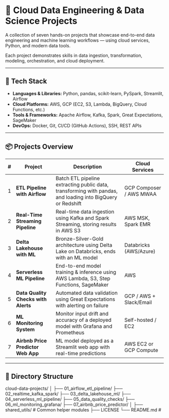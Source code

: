 # 🚀 Cloud Data Engineering & Data Science Projects

A collection of seven hands-on projects that showcase end-to-end data engineering and machine learning workflows — using cloud services, Python, and modern data tools.

Each project demonstrates skills in data ingestion, transformation, modeling, orchestration, and cloud deployment.

---

## 🧰 Tech Stack

- **Languages & Libraries:** Python, pandas, scikit-learn, PySpark, Streamlit, Airflow
- **Cloud Platforms:** AWS, GCP (EC2, S3, Lambda, BigQuery, Cloud Functions, etc.)
- **Tools & Frameworks:** Apache Airflow, Kafka, Spark, Great Expectations, SageMaker
- **DevOps:** Docker, Git, CI/CD (GitHub Actions), SSH, REST APIs

---

## 📦 Projects Overview

| # | Project | Description | Cloud Services |
|---|---------|-------------|----------------|
| 1 | **ETL Pipeline with Airflow** | Batch ETL pipeline extracting public data, transforming with pandas, and loading into BigQuery or Redshift | GCP Composer / AWS MWAA |
| 2 | **Real-Time Streaming Pipeline** | Real-time data ingestion using Kafka and Spark Streaming, storing results in AWS S3 | AWS MSK, Spark EMR |
| 3 | **Delta Lakehouse with ML** | Bronze-Silver-Gold architecture using Delta Lake on Databricks, ends with an ML model | Databricks (AWS/Azure) |
| 4 | **Serverless ML Pipeline** | End-to-end model training & inference using AWS Lambda, S3, Step Functions, SageMaker | AWS |
| 5 | **Data Quality Checks with Alerts** | Automated data validation using Great Expectations with alerting on failure | GCP / AWS + Slack/Email |
| 6 | **ML Monitoring System** | Monitor input drift and accuracy of a deployed model with Grafana and Prometheus | Self-hosted / EC2 |
| 7 | **Airbnb Price Predictor Web App** | ML model deployed as a Streamlit web app with real-time predictions | AWS EC2 or GCP Compute |

---

## 📁 Directory Structure

cloud-data-projects/ │ ├── 01_airflow_etl_pipeline/ ├── 02_realtime_kafka_spark/ ├── 03_delta_lakehouse_ml/ ├── 04_serverless_ml_pipeline/ ├── 05_data_quality_checks/ ├── 06_ml_monitoring_grafana/ ├── 07_airbnb_price_predictor/ │ ├── shared_utils/ # Common helper modules ├── LICENSE └── README.md #
